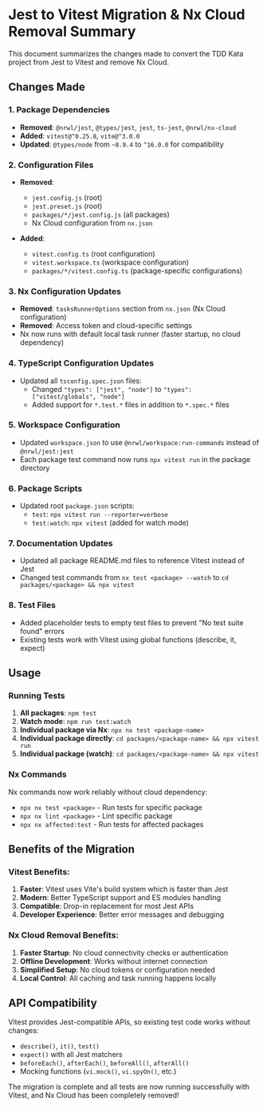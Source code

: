 # Jest to Vitest Migration & Nx Cloud Removal Summary

This document summarizes the changes made to convert the TDD Kata project from Jest to Vitest and remove Nx Cloud.

## Changes Made

### 1. Package Dependencies
- **Removed**: `@nrwl/jest`, `@types/jest`, `jest`, `ts-jest`, `@nrwl/nx-cloud`
- **Added**: `vitest@^0.25.8`, `vite@^3.0.0`
- **Updated**: `@types/node` from `~8.9.4` to `^16.0.0` for compatibility

### 2. Configuration Files
- **Removed**: 
  - `jest.config.js` (root)
  - `jest.preset.js` (root)
  - `packages/*/jest.config.js` (all packages)
  - Nx Cloud configuration from `nx.json`

- **Added**:
  - `vitest.config.ts` (root configuration)
  - `vitest.workspace.ts` (workspace configuration)
  - `packages/*/vitest.config.ts` (package-specific configurations)

### 3. Nx Configuration Updates
- **Removed**: `tasksRunnerOptions` section from `nx.json` (Nx Cloud configuration)
- **Removed**: Access token and cloud-specific settings
- Nx now runs with default local task runner (faster startup, no cloud dependency)

### 4. TypeScript Configuration Updates
- Updated all `tsconfig.spec.json` files:
  - Changed `"types": ["jest", "node"]` to `"types": ["vitest/globals", "node"]`
  - Added support for `*.test.*` files in addition to `*.spec.*` files

### 5. Workspace Configuration
- Updated `workspace.json` to use `@nrwl/workspace:run-commands` instead of `@nrwl/jest:jest`
- Each package test command now runs `npx vitest run` in the package directory

### 6. Package Scripts
- Updated root `package.json` scripts:
  - `test`: `npx vitest run --reporter=verbose`
  - `test:watch`: `npx vitest` (added for watch mode)

### 7. Documentation Updates
- Updated all package README.md files to reference Vitest instead of Jest
- Changed test commands from `nx test <package> --watch` to `cd packages/<package> && npx vitest`

### 8. Test Files
- Added placeholder tests to empty test files to prevent "No test suite found" errors
- Existing tests work with Vitest using global functions (describe, it, expect)

## Usage

### Running Tests

1. **All packages**: `npm test`
2. **Watch mode**: `npm run test:watch`
3. **Individual package via Nx**: `npx nx test <package-name>`
4. **Individual package directly**: `cd packages/<package-name> && npx vitest run`
5. **Individual package (watch)**: `cd packages/<package-name> && npx vitest`

### Nx Commands
Nx commands now work reliably without cloud dependency:
- `npx nx test <package>` - Run tests for specific package
- `npx nx lint <package>` - Lint specific package
- `npx nx affected:test` - Run tests for affected packages

## Benefits of the Migration

### Vitest Benefits:
1. **Faster**: Vitest uses Vite's build system which is faster than Jest
2. **Modern**: Better TypeScript support and ES modules handling
3. **Compatible**: Drop-in replacement for most Jest APIs
4. **Developer Experience**: Better error messages and debugging

### Nx Cloud Removal Benefits:
1. **Faster Startup**: No cloud connectivity checks or authentication
2. **Offline Development**: Works without internet connection
3. **Simplified Setup**: No cloud tokens or configuration needed
4. **Local Control**: All caching and task running happens locally

## API Compatibility

Vitest provides Jest-compatible APIs, so existing test code works without changes:
- `describe()`, `it()`, `test()`
- `expect()` with all Jest matchers
- `beforeEach()`, `afterEach()`, `beforeAll()`, `afterAll()`
- Mocking functions (`vi.mock()`, `vi.spyOn()`, etc.)

The migration is complete and all tests are now running successfully with Vitest, and Nx Cloud has been completely removed!

